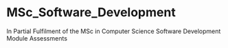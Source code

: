# MSc_Software_Development
In Partial Fulfilment of the MSc in Computer Science Software Development Module Assessments 
